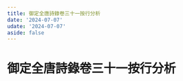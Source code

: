```yaml
---
title: 御定全唐詩錄卷三十一按行分析
date: '2024-07-07'
udate: '2024-07-07'
aside: false
---
```

# 御定全唐詩錄卷三十一按行分析

<LinePage :list="lines" :chapternum="31" />

<script setup>
const chapter = '卷三十一';
import lines from '/data/qtsl/卷三十一/lines.json'
</script>
